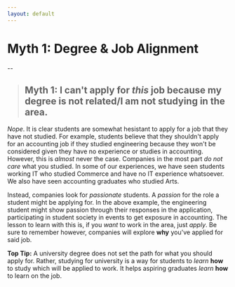 ```yaml
---
layout: default
---
```

# [](#header-1)Myth 1: Degree & Job Alignment

--

> ## [](#header-2)Myth 1: I can't apply for _this_ job because my degree is not related/I am not studying in the area.

_Nope_. It is clear students are somewhat hesistant to apply for a job that they have not studied. For example, students believe that they shouldn't apply for an accounting job if they studied engineering because they won't be considered given they have no experience or studies in accounting. However, this is _almost_ never the case. Companies in the most part _do not care_ what you studied. In some of our experiences, we have seen students working IT who studied Commerce and have no IT experience whatsoever. We also have seen accounting graduates who studied Arts.

Instead, companies look for _passionate_ students. A _passion_ for the role a student might be applying for. In the above example, the engineering student might show passion through their responses in the application, participating in student society in events to get exposure in accounting. The lesson to learn with this is, if you _want_ to work in the area, just _apply_. Be sure to remember however, companies will explore **why** you've applied for said job. 

**Top Tip:** A university degree does not set the path for what you should apply for. Rather, studying for university is a way for students to _learn_ **how** to study which will be applied to work. It helps aspiring graduates _learn_ **how** to learn on the job.


